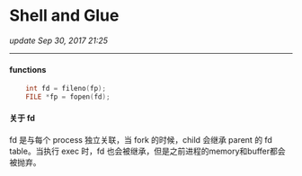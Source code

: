 # Shell and Glue
_update Sep 30, 2017  21:25_

---
#### functions
```c
    int fd = fileno(fp);
    FILE *fp = fopen(fd);
```

#### 关于 fd
fd 是与每个 process 独立关联，当 fork 的时候，child 会继承 parent 的 fd table。当执行 exec 时，fd 也会被继承，但是之前进程的memory和buffer都会被抛弃。